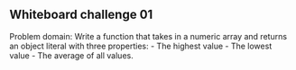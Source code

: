 ## Whiteboard challenge 01

Problem domain: Write a function that takes in a numeric array and returns an object literal with three properties: - The highest value - The lowest value - The average of all values.
